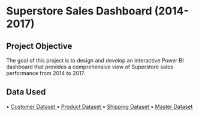 # Superstore Sales Dashboard (2014-2017)
## Project Objective 
The goal of this project is to design and develop an interactive Power BI dashboard that provides a comprehensive view of Superstore sales performance from 2014 to 2017.

## Data Used
•	<a href= “https://github.com/ChristopherKennyLiady/Data-Analysis-Dashboard/blob/main/Customers_Augmented%20(1).csv”>Customer Dataset </a>
•	<a href= “https://github.com/ChristopherKennyLiady/Data-Analysis-Dashboard/blob/main/Products_Augmented%20(1).csv”>Product Dataset </a>
•	<a href= “https://github.com/ChristopherKennyLiady/Data-Analysis-Dashboard/blob/main/Shipping_Augmented%20(1).csv”>Shipping Dataset </a>
•	<a href= “https://github.com/ChristopherKennyLiady/Data-Analysis-Dashboard/blob/main/Super%20Store%20Data%20(1).xlsx”>Master Dataset </a>
